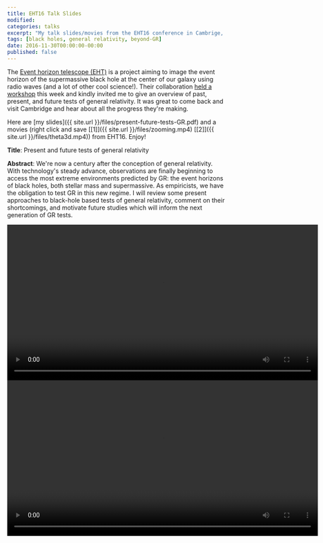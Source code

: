```yaml
---
title: EHT16 Talk Slides
modified:
categories: talks
excerpt: "My talk slides/movies from the EHT16 conference in Cambrige, MA"
tags: [black holes, general relativity, beyond-GR]
date: 2016-11-30T00:00:00-00:00
published: false
---
```


The
[Event horizon telescope (EHT)](http://www.eventhorizontelescope.org/)
is a project aiming to image the event horizon of the supermassive
black hole at the center of our galaxy using radio waves (and a lot of
other cool science!). Their
collaboration
[held a workshop](https://www.cfa.harvard.edu/sma/EHT2016/) this week
and kindly invited me to give an overview of past, present, and future
tests of general relativity. It was great to come back and visit
Cambridge and hear about all the progress they're making.

Here are [my slides]({{ site.url }}/files/present-future-tests-GR.pdf) and
a movies (right click and save
[[1]]({{ site.url }}/files/zooming.mp4)
[[2]]({{ site.url }}/files/theta3d.mp4))
from EHT16.
Enjoy!

**Title**: Present and future tests of general relativity

**Abstract**: We're now a century after the conception of general
  relativity. With technology's steady advance, observations are
  finally beginning to access the most extreme environments predicted
  by GR: the event horizons of black holes, both stellar mass and
  supermassive. As empiricists, we have the obligation to test GR in
  this new regime. I will review some present approaches to black-hole
  based tests of general relativity, comment on their shortcomings,
  and motivate future studies which will inform the next generation of
  GR tests.

<video controls style="height:360px;" >
  <source src="{{ site.url }}/files/zooming.webm" type="video/webm">
  <source src="{{ site.url }}/files/zooming.mp4" type="video/mp4">
  Your browser does not support the <code>video</code> element.
</video>

<video controls style="height:360px;" >
  <source src="{{ site.url }}/files/theta3d.webm" type="video/webm">
  <source src="{{ site.url }}/files/theta3d.mp4" type="video/mp4">
  Your browser does not support the <code>video</code> element.
</video>

